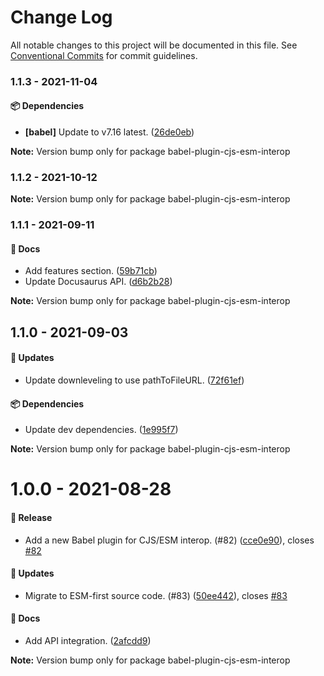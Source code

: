 # Change Log

All notable changes to this project will be documented in this file.
See [Conventional Commits](https://conventionalcommits.org) for commit guidelines.

### 1.1.3 - 2021-11-04

#### 📦 Dependencies

- **[babel]** Update to v7.16 latest. ([26de0eb](https://github.com/milesj/packemon/commit/26de0eb))

**Note:** Version bump only for package babel-plugin-cjs-esm-interop





### 1.1.2 - 2021-10-12

**Note:** Version bump only for package babel-plugin-cjs-esm-interop





### 1.1.1 - 2021-09-11

#### 📘 Docs

- Add features section. ([59b71cb](https://github.com/milesj/packemon/commit/59b71cb))
- Update Docusaurus API. ([d6b2b28](https://github.com/milesj/packemon/commit/d6b2b28))

**Note:** Version bump only for package babel-plugin-cjs-esm-interop





## 1.1.0 - 2021-09-03

#### 🚀 Updates

- Update downleveling to use pathToFileURL. ([72f61ef](https://github.com/milesj/packemon/commit/72f61ef))

#### 📦 Dependencies

- Update dev dependencies. ([1e995f7](https://github.com/milesj/packemon/commit/1e995f7))

**Note:** Version bump only for package babel-plugin-cjs-esm-interop





# 1.0.0 - 2021-08-28

#### 🎉 Release

- Add a new Babel plugin for CJS/ESM interop. (#82) ([cce0e90](https://github.com/milesj/packemon/commit/cce0e90)), closes [#82](https://github.com/milesj/packemon/issues/82)

#### 🚀 Updates

- Migrate to ESM-first source code. (#83) ([50ee442](https://github.com/milesj/packemon/commit/50ee442)), closes [#83](https://github.com/milesj/packemon/issues/83)

#### 📘 Docs

- Add API integration. ([2afcdd9](https://github.com/milesj/packemon/commit/2afcdd9))

**Note:** Version bump only for package babel-plugin-cjs-esm-interop
